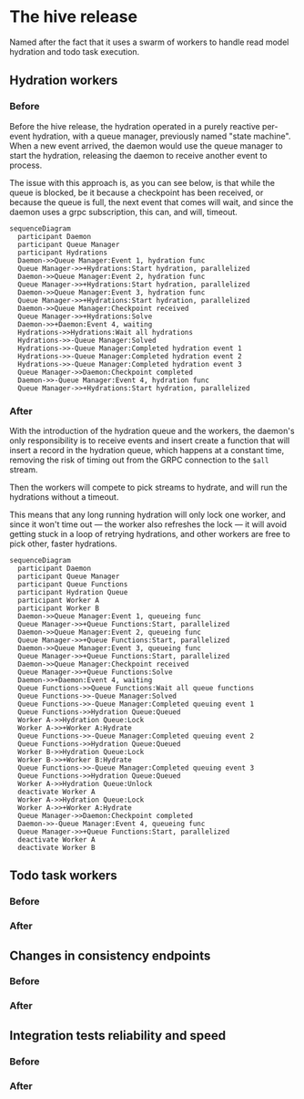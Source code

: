 # The hive release
Named after the fact that it uses a swarm of workers to handle read model hydration and todo task execution.

## Hydration workers
### Before
Before the hive release, the hydration operated in a purely reactive per-event hydration, with a queue manager, previously named "state machine". When a new event arrived, the daemon would use the queue manager to start the hydration, releasing the daemon to receive another event to process.

The issue with this approach is, as you can see below, is that while the queue is blocked, be it because a checkpoint has been received, or because the queue is full, the next event that comes will wait, and since the daemon uses a grpc subscription, this can, and will, timeout.
```mermaid
sequenceDiagram
  participant Daemon
  participant Queue Manager
  participant Hydrations
  Daemon->>Queue Manager:Event 1, hydration func
  Queue Manager->>+Hydrations:Start hydration, parallelized
  Daemon->>Queue Manager:Event 2, hydration func
  Queue Manager->>+Hydrations:Start hydration, parallelized
  Daemon->>Queue Manager:Event 3, hydration func
  Queue Manager->>+Hydrations:Start hydration, parallelized
  Daemon->>Queue Manager:Checkpoint received
  Queue Manager->>+Hydrations:Solve
  Daemon->>+Daemon:Event 4, waiting
  Hydrations->>Hydrations:Wait all hydrations
  Hydrations->>-Queue Manager:Solved
  Hydrations->>-Queue Manager:Completed hydration event 1
  Hydrations->>-Queue Manager:Completed hydration event 2
  Hydrations->>-Queue Manager:Completed hydration event 3
  Queue Manager->>Daemon:Checkpoint completed
  Daemon->>-Queue Manager:Event 4, hydration func
  Queue Manager->>+Hydrations:Start hydration, parallelized
```
### After
With the introduction of the hydration queue and the workers, the daemon's only responsibility is to receive events and insert create a function that will insert a record in the hydration queue, which happens at a constant time, removing the risk of timing out from the GRPC connection to the `$all` stream.

Then the workers will compete to pick streams to hydrate, and will run the hydrations without a timeout.

This means that any long running hydration will only lock one worker, and since it won't time out — the worker also refreshes the lock — it will avoid getting stuck in a loop of retrying hydrations, and other workers are free to pick other, faster hydrations.
```mermaid
sequenceDiagram
  participant Daemon
  participant Queue Manager
  participant Queue Functions
  participant Hydration Queue
  participant Worker A
  participant Worker B
  Daemon->>Queue Manager:Event 1, queueing func
  Queue Manager->>+Queue Functions:Start, parallelized
  Daemon->>Queue Manager:Event 2, queueing func
  Queue Manager->>+Queue Functions:Start, parallelized
  Daemon->>Queue Manager:Event 3, queueing func
  Queue Manager->>+Queue Functions:Start, parallelized
  Daemon->>Queue Manager:Checkpoint received
  Queue Manager->>+Queue Functions:Solve
  Daemon->>+Daemon:Event 4, waiting
  Queue Functions->>Queue Functions:Wait all queue functions
  Queue Functions->>-Queue Manager:Solved
  Queue Functions->>-Queue Manager:Completed queuing event 1
  Queue Functions->>Hydration Queue:Queued
  Worker A->>Hydration Queue:Lock
  Worker A->>+Worker A:Hydrate
  Queue Functions->>-Queue Manager:Completed queuing event 2
  Queue Functions->>Hydration Queue:Queued
  Worker B->>Hydration Queue:Lock
  Worker B->>+Worker B:Hydrate
  Queue Functions->>-Queue Manager:Completed queuing event 3
  Queue Functions->>Hydration Queue:Queued
  Worker A->>Hydration Queue:Unlock
  deactivate Worker A
  Worker A->>Hydration Queue:Lock
  Worker A->>+Worker A:Hydrate
  Queue Manager->>Daemon:Checkpoint completed
  Daemon->>-Queue Manager:Event 4, queueing func
  Queue Manager->>+Queue Functions:Start, parallelized
  deactivate Worker A
  deactivate Worker B
```
## Todo task workers
### Before
### After
## Changes in consistency endpoints
### Before
### After
## Integration tests reliability and speed
### Before
### After